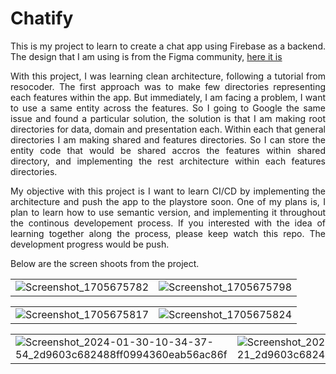 # Chatify

<div style="text-align: justify">

This is my project to learn to create a chat app using Firebase as a backend.
The design that I am using is from the Figma community, [here it is](https://www.figma.com/file/r2HmOFGs3NiDkGeOFTae1f/Chatify(Chat-Application)-(Community)?type=design&node-id=0-1&mode=design&t=wDijjPkCUoz6XfKh-0)
  
</div>

<div style="text-align: justify">

With this project, I was learning clean architecture, following a tutorial from resocoder. The first approach was to make few directories representing each features within the app. But immediately, I am facing a problem, I want to use a same entity across the features. So I going to Google the same issue and found a particular solution, the solution is that I am making root directories for data, domain and presentation each. Within each that general directories I am making shared and features directories. So I can store the entity code that would be shared accros the features within shared directory, and implementing the rest architecture within each features directories.

My objective with this project is I want to learn CI/CD by implementing the architecture and push the app to the playstore soon. One of my plans is, I plan to learn how to use semantic version, and implementing it throughout the continous developement process. If you interested with the idea of learning together along the process, please keep watch this repo. The development progress would be push.

</div>

<div>

Below are the screen shoots from the project.
  
</div>

|                             |                              |
| ----------------------------------- | ----------------------------------- | 
| ![Screenshot_1705675782](https://github.com/fdldestriana/new-chatify/assets/97951046/561aabd9-fc26-4add-995f-029ce2696b97) | ![Screenshot_1705675798](https://github.com/fdldestriana/new-chatify/assets/97951046/03bacfa6-00b8-46a6-834a-73a6b9c4d9f1) |

|                             |                              |
| ----------------------------------- | ----------------------------------- | 
| ![Screenshot_1705675817](https://github.com/fdldestriana/new-chatify/assets/97951046/1de04539-8eb6-473c-826f-6ff41e73cd80) | ![Screenshot_1705675824](https://github.com/fdldestriana/new-chatify/assets/97951046/5662365e-65f7-4fc3-81d4-d75e54ad1b0a) |

|                             |                              |
| ----------------------------------- | ----------------------------------- |
| ![Screenshot_2024-01-30-10-34-37-54_2d9603c682488ff0994360eab56ac86f](https://github.com/fdldestriana/new-chatify/assets/97951046/e6ba7458-3f73-4cc2-bb7a-4334a1f9f815) | ![Screenshot_2024-01-30-10-34-42-21_2d9603c682488ff0994360eab56ac86f](https://github.com/fdldestriana/new-chatify/assets/97951046/6e261297-7516-4f4f-9e84-7e752a47e0d4) |







